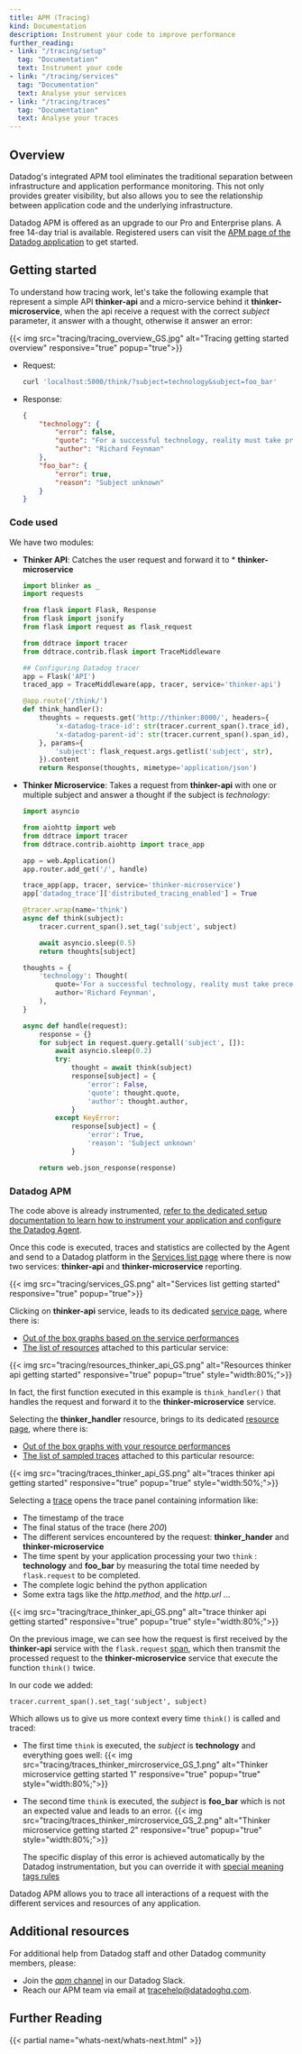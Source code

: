 ```yaml
---
title: APM (Tracing)
kind: Documentation
description: Instrument your code to improve performance
further_reading:
- link: "/tracing/setup"
  tag: "Documentation"
  text: Instrument your code
- link: "/tracing/services"
  tag: "Documentation"
  text: Analyse your services
- link: "/tracing/traces"
  tag: "Documentation"
  text: Analyse your traces
---
```


## Overview

Datadog's integrated APM tool eliminates the traditional separation between infrastructure and application performance monitoring. This not only provides greater visibility, but also allows you to see the relationship between application code and the underlying infrastructure.

Datadog APM is offered as an upgrade to our Pro and Enterprise plans. A free 14-day trial is available.
Registered users can visit the [APM page of the Datadog application](https://app.datadoghq.com/apm/home) to get started.

## Getting started

To understand how tracing work, let's take the following example that represent a simple API **thinker-api** and a micro-service behind it **thinker-microservice**, when the api receive a request with the correct *subject* parameter, it answer with a thought, otherwise it answer an error:

{{< img src="tracing/tracing_overview_GS.jpg" alt="Tracing getting started overview" responsive="true" popup="true">}}

* Request:   
    ```bash
    curl 'localhost:5000/think/?subject=technology&subject=foo_bar'
    ```

* Response:  
    ```json
    {
        "technology": {
            "error": false,
            "quote": "For a successful technology, reality must take precedence over public relations, for Nature cannot be fooled.",
            "author": "Richard Feynman"
        },
        "foo_bar": {
            "error": true,
            "reason": "Subject unknown"
        }
    }
    ```

<!---
[Find the complete demo project on our github]()

We need to opensource workshop code
-->

### Code used

We have two modules:

* **Thinker API**: Catches the user request and forward it to *
**thinker-microservice**
    ```python
    import blinker as _
    import requests

    from flask import Flask, Response
    from flask import jsonify
    from flask import request as flask_request

    from ddtrace import tracer
    from ddtrace.contrib.flask import TraceMiddleware

    ## Configuring Datadog tracer
    app = Flask('API')
    traced_app = TraceMiddleware(app, tracer, service='thinker-api')

    @app.route('/think/')
    def think_handler():
        thoughts = requests.get('http://thinker:8000/', headers={
            'x-datadog-trace-id': str(tracer.current_span().trace_id),
            'x-datadog-parent-id': str(tracer.current_span().span_id),
        }, params={
            'subject': flask_request.args.getlist('subject', str),
        }).content
        return Response(thoughts, mimetype='application/json')

    ```


* **Thinker Microservice**: Takes a request from **thinker-api** with one or multiple subject and answer a thought if the subject is *technology*:  
    ```python
    import asyncio

    from aiohttp import web
    from ddtrace import tracer
    from ddtrace.contrib.aiohttp import trace_app

    app = web.Application()
    app.router.add_get('/', handle)

    trace_app(app, tracer, service='thinker-microservice')
    app['datadog_trace']['distributed_tracing_enabled'] = True

    @tracer.wrap(name='think')
    async def think(subject):
        tracer.current_span().set_tag('subject', subject)

        await asyncio.sleep(0.5)
        return thoughts[subject]

    thoughts = {
        'technology': Thought(
            quote='For a successful technology, reality must take precedence over public relations, for Nature cannot be fooled.',
            author='Richard Feynman',
        ),
    }

    async def handle(request):
        response = {}
        for subject in request.query.getall('subject', []):
            await asyncio.sleep(0.2)
            try:
                thought = await think(subject)
                response[subject] = {
                    'error': False,
                    'quote': thought.quote,
                    'author': thought.author,
                }
            except KeyError:
                response[subject] = {
                    'error': True,
                    'reason': 'Subject unknown'
                }

        return web.json_response(response)
    ```

### Datadog APM

The code above is already instrumented, [refer to the dedicated setup documentation to learn how to instrument your application and configure the Datadog Agent](/tracing/setup).  

Once this code is executed, traces and statistics are collected by the Agent and send to a Datadog platform in the [Services list page](/tracing/services) where there is now two services: **thinker-api** and **thinker-microservice** reporting.

{{< img src="tracing/services_GS.png" alt="Services list getting started" responsive="true" popup="true">}}

Clicking on **thinker-api** service, leads to its dedicated [service page](/tracing/services/service), where there is:

* [Out of the box graphs based on the service performances](/tracing/services/service/#out-of-the-box-graphs) 
* [The list of resources](/tracing/services/resource) attached to this particular service:

{{< img src="tracing/resources_thinker_api_GS.png" alt="Resources thinker api getting started" responsive="true" popup="true" style="width:80%;">}}

In fact, the first function executed in this example is `think_handler()` that handles the request and forward it to the **thinker-microservice** service.  

Selecting the **thinker_handler** resource, brings to its dedicated [resource page](/tracing/services/resource), where there is:

* [Out of the box graphs with your resource performances](/tracing/services/resource/#out-of-the-box-graphs)
* [The list of sampled traces](/tracing/miscellaneous/trace_sampling_and_storage) attached to this particular resource:

{{< img src="tracing/traces_thinker_api_GS.png" alt="traces thinker api getting started" responsive="true" popup="true" style="width:50%;">}}

Selecting a [trace](/tracing/services/trace) opens the trace panel containing information like:

* The timestamp of the trace
* The final status of the trace (here *200*)
* The different services encountered by the request: **thinker_hander** and **thinker-microservice**
* The time spent by your application processing your two `think` : **technology** and **foo_bar** by measuring the total time needed by `flask.request` to be completed.
* The complete logic behind the python application
* Some extra tags like the *http.method*, and the *http.url* ...

{{< img src="tracing/trace_thinker_api_GS.png" alt="trace thinker api getting started" responsive="true" popup="true" style="width:80%;">}}

On the previous image, we can see how the request is first received by the **thinker-api** service with the `flask.request` [span](/tracing/services/trace), which then transmit the processed request to the **thinker-microservice** service that execute the function `think()` twice.  

In our code we added:
```
tracer.current_span().set_tag('subject', subject)
```

Which allows us to give us more context every time `think()` is called and traced:

* The first time `think` is executed, the *subject* is **technology** and everything goes well:
    {{< img src="tracing/traces_thinker_mircroservice_GS_1.png" alt="Thinker microservice getting started 1" responsive="true" popup="true" style="width:80%;">}}

* The second time `think` is executed, the *subject* is **foo_bar** which is not an expected value and leads to an error.
    {{< img src="tracing/traces_thinker_mircroservice_GS_2.png" alt="Thinker microservice getting started 2" responsive="true" popup="true" style="width:80%;">}}

    The specific display of this error is achieved automatically by the Datadog instrumentation, but you can override it with [special meaning tags rules](/tracing/services/trace/#traces-special-meaning-tags)


Datadog APM allows you to trace all interactions of a request with the different services and resources of any application.

## Additional resources

For additional help from Datadog staff and other Datadog community members, please:

* Join the [*apm* channel](https://datadoghq.slack.com/messages/apm) in our Datadog Slack. 
* Reach our APM team via email at [tracehelp@datadoghq.com](mailto:tracehelp@datadoghq.com).

## Further Reading

{{< partial name="whats-next/whats-next.html" >}}